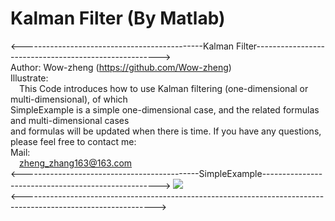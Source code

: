 # Kalman Filter (By Matlab)
<---------------------------------------------Kalman Filter------------------------------------------------------>  
Author: Wow-zheng                                                                   (https://github.com/Wow-zheng)  
Illustrate:  
&emsp;This Code introduces how to use Kalman filtering (one-dimensional or multi-dimensional), of which  
SimpleExample is a simple one-dimensional case, and the related formulas and multi-dimensional cases  
and formulas will be updated when there is time. If you have any questions, please feel free to contact me:  
Mail:  
&emsp;zheng_zhang163@163.com  
<--------------------------------------------SimpleExample---------------------------------------------------->
![](https://github.com/Wow-zheng/Kalman-Filter/blob/master/Picture/SimpleExample.png)  
<--------------------------------------------------------------------------------------------------------------->  
